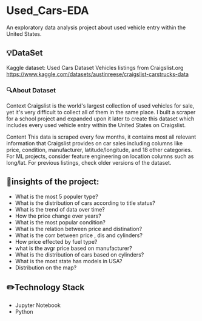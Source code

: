 # Used_Cars-EDA
An exploratory data analysis project about used vehicle entry within the United States.
## 💡DataSet
Kaggle dataset:
Used Cars Dataset
Vehicles listings from Craigslist.org
https://www.kaggle.com/datasets/austinreese/craigslist-carstrucks-data
### 🔍About Dataset
Context
Craigslist is the world's largest collection of used vehicles for sale, yet it's very difficult to collect all of them in the same place. I built a scraper for a school project and expanded upon it later to create this dataset which includes every used vehicle entry within the United States on Craigslist.

Content
This data is scraped every few months, it contains most all relevant information that Craigslist provides on car sales including columns like price, condition, manufacturer, latitude/longitude, and 18 other categories. For ML projects, consider feature engineering on location columns such as long/lat. For previous listings, check older versions of the dataset.

## 📌insights of the project:
  * What is the most 5 populer type?
  * What is the distribution of cars according to title status?
  * What is the trend of data over time?
  * How the price change over years?
  * What is the most popular condition?
  * What is the relation between price and distination?
  * What is the corr between price , dis and cylinders?
  * How price effected by fuel type?
  * what is the avgr price based on manufacturer?
  * What is the distribution of cars based on cylinders?
  * What is the most state has models in USA?
  * Distribution on the map?

## ✏️Technology Stack
  * Jupyter Notebook
  * Python
